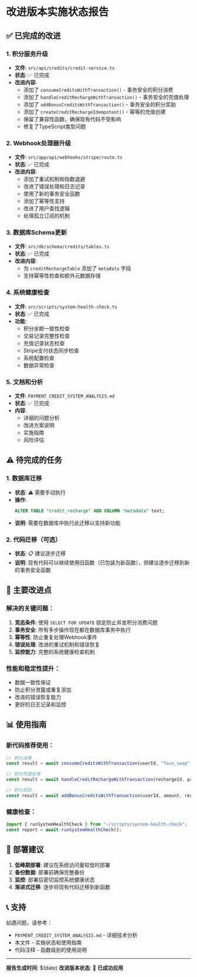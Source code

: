 # 改进版本实施状态报告

## ✅ 已完成的改进

### 1. 积分服务升级
- **文件**: `src/api/credits/credit-service.ts`
- **状态**: ✅ 已完成
- **改进内容**:
  - 添加了 `consumeCreditsWithTransaction()` - 事务安全的积分消费
  - 添加了 `handleCreditRechargeWithTransaction()` - 事务安全的充值处理
  - 添加了 `addBonusCreditsWithTransaction()` - 事务安全的积分奖励
  - 添加了 `createCreditRechargeIdempotent()` - 幂等的充值创建
  - 保留了兼容性函数，确保现有代码不受影响
  - 修复了TypeScript类型问题

### 2. Webhook处理器升级
- **文件**: `src/app/api/webhooks/stripe/route.ts`
- **状态**: ✅ 已完成
- **改进内容**:
  - 添加了重试机制和指数退避
  - 改进了错误处理和日志记录
  - 使用了新的事务安全函数
  - 添加了幂等性支持
  - 改进了用户查找逻辑
  - 处理孤立订阅的机制

### 3. 数据库Schema更新
- **文件**: `src/db/schema/credits/tables.ts`
- **状态**: ✅ 已完成
- **改进内容**:
  - 为 `creditRechargeTable` 添加了 `metadata` 字段
  - 支持幂等性检查和额外元数据存储

### 4. 系统健康检查
- **文件**: `src/scripts/system-health-check.ts`
- **状态**: ✅ 已完成
- **功能**:
  - 积分余额一致性检查
  - 交易记录完整性检查
  - 充值记录状态检查
  - Stripe支付状态同步检查
  - 系统配置检查
  - 数据异常检查

### 5. 文档和分析
- **文件**: `PAYMENT_CREDIT_SYSTEM_ANALYSIS.md`
- **状态**: ✅ 已完成
- **内容**:
  - 详细的问题分析
  - 改进方案说明
  - 实施指南
  - 风险评估

## ⚠️ 待完成的任务

### 1. 数据库迁移
- **状态**: ⚠️ 需要手动执行
- **操作**: 
  ```sql
  ALTER TABLE "credit_recharge" ADD COLUMN "metadata" text;
  ```
- **说明**: 需要在数据库中执行此迁移以支持新功能

### 2. 代码迁移（可选）
- **状态**: 📋 建议逐步迁移
- **说明**: 现有代码可以继续使用旧函数（已包装为新函数），但建议逐步迁移到新的事务安全函数

## 🔧 主要改进点

### 解决的关键问题：
1. **竞态条件**: 使用 `SELECT FOR UPDATE` 锁定防止并发积分消费问题
2. **事务安全**: 所有多步操作现在都在数据库事务中执行
3. **幂等性**: 防止重复处理Webhook事件
4. **错误处理**: 改进的重试机制和错误恢复
5. **监控能力**: 完整的系统健康检查机制

### 性能和稳定性提升：
- 数据一致性保证
- 防止积分泄露或重复添加
- 改进的错误恢复能力
- 更好的日志记录和监控

## 📊 使用指南

### 新代码推荐使用：
```typescript
// 积分消费
const result = await consumeCreditsWithTransaction(userId, "face_swap", uploadId);

// 积分充值处理
const result = await handleCreditRechargeWithTransaction(rechargeId, paymentIntentId);

// 积分奖励
const result = await addBonusCreditsWithTransaction(userId, amount, reason, metadata);
```

### 健康检查：
```typescript
import { runSystemHealthCheck } from "~/scripts/system-health-check";
const report = await runSystemHealthCheck();
```

## 🚀 部署建议

1. **低峰期部署**: 建议在系统访问量较低时部署
2. **备份数据**: 部署前确保完整备份
3. **监控**: 部署后密切监控系统健康状态
4. **渐进式迁移**: 逐步将现有代码迁移到新函数

## 📞 支持

如遇问题，请参考：
- `PAYMENT_CREDIT_SYSTEM_ANALYSIS.md` - 详细技术分析
- 本文件 - 实施状态和使用指南
- 代码注释 - 函数级别的使用说明

---

**报告生成时间**: $(date)
**改进版本状态**: 🎉 **已成功应用** 